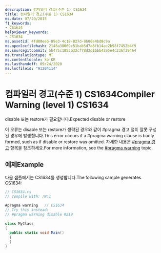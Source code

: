 ```yaml
---
description: 컴파일러 경고(수준 1) CS1634
title: 컴파일러 경고(수준 1) CS1634
ms.date: 07/20/2015
f1_keywords:
- CS1634
helpviewer_keywords:
- CS1634
ms.assetid: 4fd00eeb-89e3-4c18-827d-9b00a4bd8c9a
ms.openlocfilehash: 2148a38669c51bab5d7a8fb14ae2b98f7452b4f9
ms.sourcegitcommit: 5b475c1855b32cf78d2d1bbb4295e4c236f39464
ms.translationtype: MT
ms.contentlocale: ko-KR
ms.lasthandoff: 09/24/2020
ms.locfileid: "91204114"
---
```

# <a name="compiler-warning-level-1-cs1634"></a><span data-ttu-id="a42fc-103">컴파일러 경고(수준 1) CS1634</span><span class="sxs-lookup"><span data-stu-id="a42fc-103">Compiler Warning (level 1) CS1634</span></span>

<span data-ttu-id="a42fc-104">disable 또는 restore가 필요합니다.</span><span class="sxs-lookup"><span data-stu-id="a42fc-104">Expected disable or restore</span></span>  
  
 <span data-ttu-id="a42fc-105">이 오류는 disable 또는 restore가 생략된 경우와 같이 #pragma 경고 절이 잘못 구성된 경우에 발생합니다.</span><span class="sxs-lookup"><span data-stu-id="a42fc-105">This error occurs if a #pragma warning clause is badly formed, such as if disable or restore was omitted.</span></span> <span data-ttu-id="a42fc-106">자세한 내용은 [#pragma 경고](../language-reference/preprocessor-directives/preprocessor-pragma-warning.md) 항목을 참조하세요.</span><span class="sxs-lookup"><span data-stu-id="a42fc-106">For more information, see the [#pragma warning](../language-reference/preprocessor-directives/preprocessor-pragma-warning.md) topic.</span></span>  
  
## <a name="example"></a><span data-ttu-id="a42fc-107">예제</span><span class="sxs-lookup"><span data-stu-id="a42fc-107">Example</span></span>  

 <span data-ttu-id="a42fc-108">다음 샘플에서는 CS1634를 생성합니다.</span><span class="sxs-lookup"><span data-stu-id="a42fc-108">The following sample generates CS1634:</span></span>  
  
```csharp  
// CS1634.cs  
// compile with: /W:1  
  
#pragma warning   // CS1634  
// Try this instead:  
// #pragma warning disable 0219  
  
class MyClass  
{  
  public static void Main()  
  {  
  }  
}  
```
